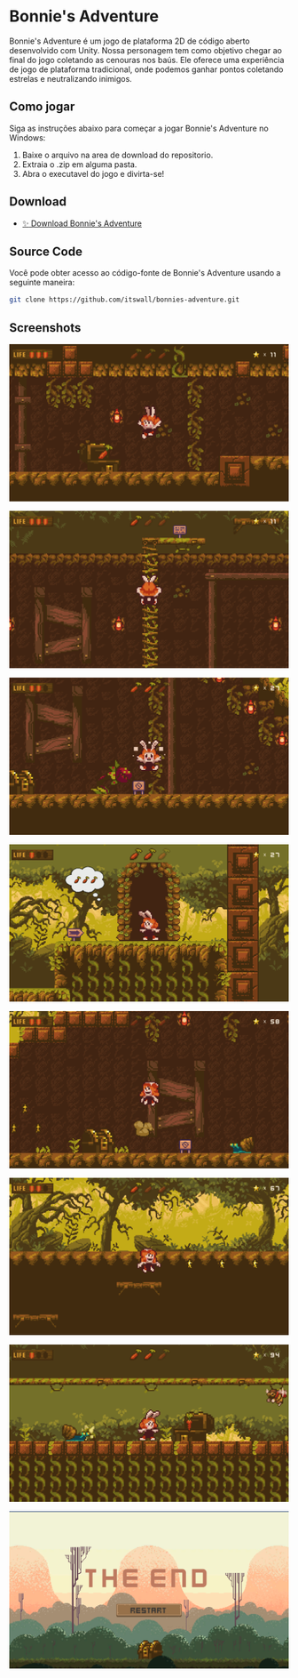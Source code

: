 # Bonnie's Adventure
Bonnie's Adventure é um jogo de plataforma 2D de código aberto desenvolvido com Unity. Nossa personagem tem como objetivo chegar ao final do jogo coletando as cenouras nos baús. Ele oferece uma experiência de jogo de plataforma tradicional, onde podemos ganhar pontos coletando estrelas e neutralizando inimigos.


## Como jogar

Siga as instruções abaixo para começar a jogar Bonnie's Adventure no Windows:

1. Baixe o arquivo na area de download do repositorio.
2. Extraia o .zip em alguma pasta.
3. Abra o executavel do jogo e divirta-se!

## Download

- [:sparkles: Download Bonnie's Adventure](https://github.com/itswall/bonnies-adventure/releases/download/wow/Bonnies-Adventure.zip)

## Source Code

Você pode obter acesso ao código-fonte de Bonnie's Adventure usando a seguinte maneira:

```bash
git clone https://github.com/itswall/bonnies-adventure.git
```

## Screenshots

<p align="center">
  <img src="https://github.com/itswall/bonnies-adventure/blob/main/images/tlf-2.png" />
</p>

<p align="center">
  <img src="https://github.com/itswall/bonnies-adventure/blob/main/images/tlf-3.png" />
</p>

<p align="center">
  <img src="https://github.com/itswall/bonnies-adventure/blob/main/images/tlf-4.png" />
</p>

<p align="center">
  <img src="https://github.com/itswall/bonnies-adventure/blob/main/images/tlf-5.png" />
</p>

<p align="center">
  <img src="https://github.com/itswall/bonnies-adventure/blob/main/images/tlf-6.png" />
</p>

<p align="center">
  <img src="https://github.com/itswall/bonnies-adventure/blob/main/images/tlf-7.png" />
</p>

<p align="center">
  <img src="https://github.com/itswall/bonnies-adventure/blob/main/images/tlf-8.png" />
</p>

<p align="center">
  <img src="https://github.com/itswall/bonnies-adventure/blob/main/images/tlf-9.png" />
</p>
